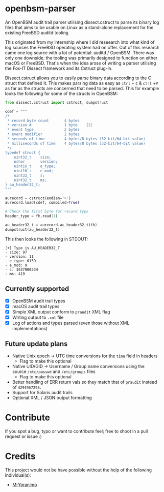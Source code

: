 # openbsm-parser

An OpenBSM audit trail parser utilising dissect.cstruct to parse its binary log files that aims to be usable on Linux as a stand-alone replacement for the existing FreeBSD auditd tooling.

This originated from my internship where I did reseearch into what kind of log sources the FreeBSD operating system had on offer. Out of this research came one log source with a lot of potential: auditd / OpenBSM. There was only one downside; the tooling was primarily designed to function on either macOS or FreeBSD. That's when the idea arose of writing a parser utilising the Fox-IT Dissect framework and its Cstruct plug-in.

Dissect.cstruct allows you to easily parse binary data according to the C struct that defined it. This makes parsing data as easy as `ctrl` + `C` & `ctrl` +`V` as far as the structs are concerned that need to be parsed. This for example looks the following for some of the structs in OpenBSM:

```Python
from dissect.cstruct import cstruct, dumpstruct

cdef = """
/*
 * record byte count       4 bytes
 * version #               1 byte    [2]
 * event type              2 bytes
 * event modifier          2 bytes
 * seconds of time         4 bytes/8 bytes (32-bit/64-bit value)
 * milliseconds of time    4 bytes/8 bytes (32-bit/64-bit value)
 */
typedef struct {
	uint32_t	size;
	uchar		version;
	uint16_t	e_type;
	uint16_t	e_mod;
	uint32_t	s;
	uint32_t	ms;
} au_header32_t;
"""

aurecord = cstruct(endian='>')
aurecord.load(cdef, compiled=True)

# Check the first byte for record type
header_type = fh.read(1)

au_header32_t = aurecord.au_header32_t(fh)
dumpstruct(au_header32_t)
```

This then looks the following in STDOUT:

```
[+] Type is AU_HEADER32_T
- size: 97
- version: 11
- e_type: 6159
- e_mod: 0
- s: 1637060334
- ms: 419
```

## Currently supported

- [x] OpenBSM audit trail types
- [X] macOS audit trail types
- [x] Simple XML output conform to `praudit` XML flag
- [x] Writing output to `.xml` file
- [x] Log of actions and types parsed (even those without XML implementations)

## Future update plans

- Native Unix epoch -> UTC time conversions for the `time` field in headers
	- Flag to make this optional
- Native UID/GID -> Username / Group name conversions using the source `/etc/passwd` and `/etc/groups` files
	- Flag to make this optional
- Better handling of ERR return vals so they match that of `praudit` instead of `4294967295`.
- Support for Solaris audit trails
- Optional XML / JSON output formatting

# Contribute

If you spot a bug, typo or want to contribute feel; free to shoot in a pull request or issue :)

# Credits

This project would not be have possible without the help of the following individual(s):

- [MrYoranimo](https://github.com/MrYoranimo)